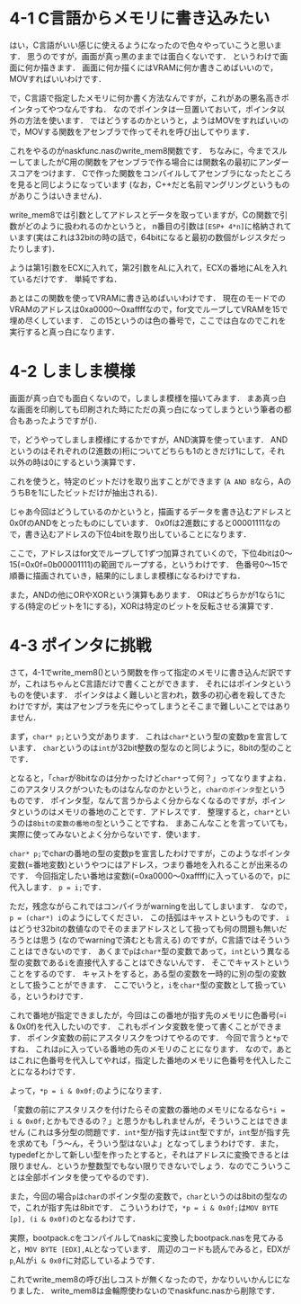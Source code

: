# 4-1 C言語からメモリに書き込みたい

はい，C言語がいい感じに使えるようになったので色々やっていこうと思います．
思うのですが，画面が真っ黒のままでは面白くないです．
というわけで画面に何か描きます．
画面に何か描くにはVRAMに何か書きこめばいいので，MOVすればいいわけです．

で，C言語で指定したメモリに何か書く方法なんですが，これがあの悪名高きポインタってやつなんですね．
なのでポインタは一旦置いておいて，ポインタ以外の方法を使います．
ではどうするのかというと，ようはMOVをすればいいので，MOVする関数をアセンブラで作ってそれを呼び出してやります．

これをやるのがnaskfunc.nasのwrite_mem8関数です．
ちなみに，今までスルーしてましたがC用の関数をアセンブラで作る場合には関数名の最初にアンダースコアをつけます．
Cで作った関数をコンパイルしてアセンブラになったところを見ると同じようになっています
(なお，C++だと名前マングリングというものがありこうはいきません)．

write_mem8では引数としてアドレスとデータを取っていますが，Cの関数で引数がどのように扱われるのかというと，
n番目の引数は```[ESP+ 4*n]```に格納されています(実はこれは32bitの時の話で，64bitになると最初の数個がレジスタだったりします)．

ようは第1引数をECXに入れて，第2引数をALに入れて，ECXの番地にALを入れているだけです．
単純ですね．

あとはこの関数を使ってVRAMに書き込めばいいわけです．
現在のモードでのVRAMのアドレスは0xa0000〜0xaffffなので，for文でループしてVRAMを15で埋め尽くしています．
この15というのは色の番号で，ここでは白なのでこれを実行すると真っ白になります．

# 4-2 しましま模様
画面が真っ白でも面白くないので，しましま模様を描いてみます．
まあ真っ白な画面を印刷しても印刷された時にただの真っ白になってしまうという筆者の都合もあったようですが()．

で，どうやってしましま模様にするかですが，AND演算を使っています．
ANDというのはそれぞれの(2進数の)桁についてどちらも1のときだけ1にして，それ以外の時は0にするという演算です．

これを使うと，特定のビットだけを取り出すことができます
(```A AND B```なら，AのうちBを1にしたビットだけが抽出される)．

じゃあ今回はどうしているのかというと，描画するデータを書き込むアドレスと0x0fのANDをとったものにしています．
0x0fは2進数にすると00001111なので，書き込むアドレスの下位4bitを取り出していることになります．

ここで，アドレスはfor文でループして1ずつ加算されていくので，下位4bitは0〜15(=0x0f=0b00001111)の範囲でループする，というわけです．
色番号0〜15で順番に描画されていき，結果的にしましま模様になるわけですね．


また，ANDの他にORやXORという演算もあります．
ORはどちらかが1なら1にする(特定のビットを1にする)，XORは特定のビットを反転させる演算です．

# 4-3 ポインタに挑戦
さて，4-1でwrite_mem8()という関数を作って指定のメモリに書き込んだ訳ですが，これはちゃんとC言語だけで書くことができます．
それにはポインタというものを使います．
ポインタはよく難しいと言われ，数多の初心者を殺してきたわけですが，実はアセンブラを先にやってしまうとそこまで難しいことではありません．


まず，```char* p;```という文があります．
これは```char*```という型の変数pを宣言しています．
```char```というのは```int```が32bit整数の型なのと同じように，8bitの型のことです．

となると，「```char```が8bitなのは分かったけど```char*```って何？」ってなりますよね．
このアスタリスクがついたものはなんなのかというと，```charのポインタ型```というものです．
ポインタ型，なんて言うからよく分からなくなるのですが，ポインタというのはメモリの番地のことです．アドレスです．
整理すると，```char*```というのは```8bitの変数の番地の型```ということですね．
まあこんなことを言っていても，実際に使ってみないとよく分からないです．使います．

```char* p;```でcharの番地の型の変数pを宣言したわけですが，このようなポインタ変数(=番地変数)というやつにはアドレス，つまり番地を入れることが出来るのです．
今回指定したい番地は変数i(=0xa0000〜0xaffff)に入っているので，pに代入します．
```p = i;```です．

ただ，残念ながらこれではコンパイラがwarningを出してしまいます．
なので，```p = (char*) i```のようにしてください．
この括弧はキャストというものです．
```i```はどうせ32bitの数値なのでそのままアドレスとして扱っても何の問題も無いだろうとは思う
(なのでwarningで済むとも言える)
のですが，C言語ではそういうことはできないのです．
あくまで```p```は```char*```型の変数であって，```int```という異なる型の変数である```i```を直接代入することはできないんです．
そこでキャストということをするのです．
キャストをすると，ある型の変数を一時的に別の型の変数として扱うことができます．
ここでいうと，```i```を```char*```型の変数として扱っている，というわけです．

これで番地が指定できましたが，今回はこの番地が指す先のメモリに色番号(=i & 0x0f)を代入したいのです．
これもポインタ変数を使って書くことができます．
ポインタ変数の前にアスタリスクをつけてやるのです．
今回で言うと```*p```ですね．
これは```p```に入っている番地の先のメモリのことになります．
なので，あとはこれに色番号を代入してやれば，指定した番地のメモリに色番号を代入したことになるわけです．

よって，```*p = i & 0x0f;```のようになります．


「変数の前にアスタリスクを付けたらその変数の番地のメモリになるなら```*i = i & 0x0f;```とかもできるの？」と思うかもしれませんが，そういうことはできません
(これは多分型の問題です．```int*```型が指す先は```int```型ですが，```int```型が指す先を求めても「う〜ん，そういう型はないよ」となってしまうわけです．また，typedefとかして新しい型を作ったとすると，それはアドレスに変換できるとは限りません．というか整数型でもない限りできないでしょう．なのでこういうことは全部ポインタを使ってやるのです)．


また，今回の場合```p```は```char```のポインタ型の変数で，```char```というのは8bitの型なので，これが指す先は8bitです．
こういうわけで，```*p = i & 0x0f;```は```MOV BYTE [p], (i & 0x0f)```のとなるわけです．


実際，bootpack.cをコンパイルしてnaskに変換したbootpack.nasを見てみると，```MOV BYTE [EDX],AL```となっています．
周辺のコードも読んでみると，EDXが```p```,ALが```i & 0x0f```に対応しているようです．


これでwrite_mem8の呼び出しコストが無くなったので，かなりいいかんじになりました．
write_mem8は金輪際使わないのでnaskfunc.nasから削除です．
